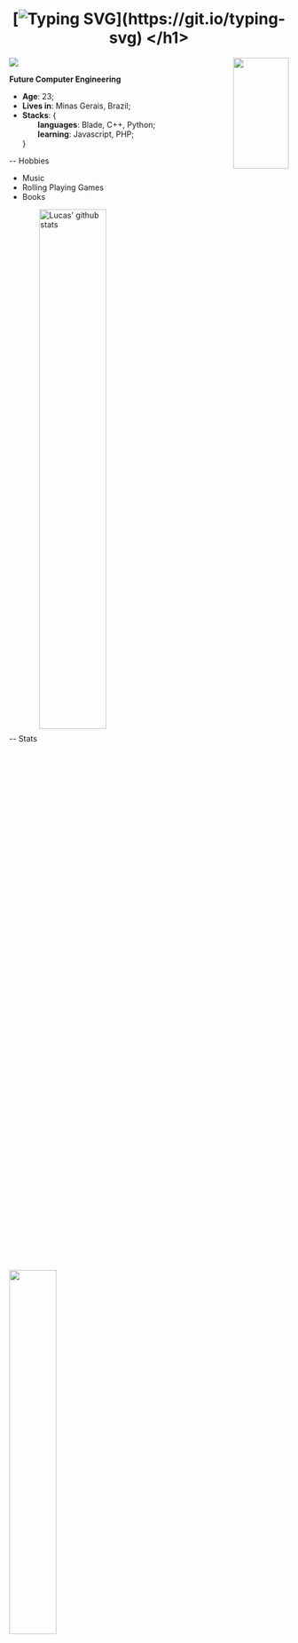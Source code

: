 ### <h1 align="center"> [![Typing SVG](https://readme-typing-svg.herokuapp.com?font=Quicksand&color=797979&center=true&vCenter=true&lines=Welcome%2C+I'm+Lucas!)](https://git.io/typing-svg) </h1>
<img align="right" src="https://64.media.tumblr.com/ffb001c65104d50d59aa9950b6aec9c1/dadb42c2e1112fa3-a7/s540x810/91acb5b31b20ff62d9a94fa0fba766219df007c9.gifv" style="width: 100; height: 200;" />

![](https://komarev.com/ghpvc/?username=lucasferne&color=green&style=for-the-badge)

**Future Computer Engineering**

* **Age**: 23;
* **Lives in**: Minas Gerais, Brazil;
* **Stacks**: { \
&nbsp;&nbsp;&nbsp;&nbsp;&nbsp;&nbsp; **languages**: Blade, C++, Python; \
&nbsp;&nbsp;&nbsp;&nbsp;&nbsp;&nbsp; **learning**: Javascript, PHP; \
 } 

-- Hobbies
* Music
* Rolling Playing Games
* Books

-- Stats
 <a href="https://github.com/anuraghazra/github-readme-stats"><img align="center" img width="49%" src="https://github-readme-stats.vercel.app/api?username=lucasferne&show_icons=true&include_all_commits=true&theme=tokyonight&hide_border=true" alt="Lucas' github stats" /></a><a href="https://github-readme-streak-stats.herokuapp.com"><img align="center" img width="41%" src="https://github-readme-stats.vercel.app/api/top-langs/?username=lucasferne&layout=compact&langs_count=8&html&theme=tokyonight&hide_border=true"></a>


